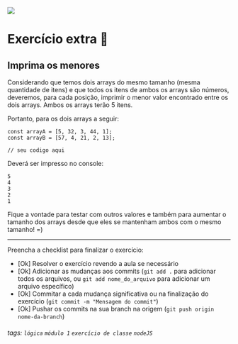 ![](https://i.imgur.com/xG74tOh.png)

# Exercício extra 🌟

## Imprima os menores

Considerando que temos dois arrays do mesmo tamanho (mesma quantidade de itens) e que todos os itens de ambos os arrays são números, deveremos, para cada posição, imprimir o menor valor encontrado entre os dois arrays.
Ambos os arrays terão 5 itens.

Portanto, para os dois arrays a seguir:
```javascript=
const arrayA = [5, 32, 3, 44, 1];
const arrayB = [57, 4, 21, 2, 13];

// seu codigo aqui
```
Deverá ser impresso no console:
```
5
4
3
2
1
```
Fique a vontade para testar com outros valores e também para aumentar o tamanho dos arrays desde que eles se mantenham ambos com o mesmo tamanho! =)


---

Preencha a checklist para finalizar o exercício:

- [Ok] Resolver o exercício revendo a aula se necessário
- [Ok] Adicionar as mudanças aos commits (`git add .` para adicionar todos os arquivos, ou `git add nome_do_arquivo` para adicionar um arquivo específico)
- [Ok] Commitar a cada mudança significativa ou na finalização do exercício (`git commit -m "Mensagem do commit"`)
- [Ok] Pushar os commits na sua branch na origem (`git push origin nome-da-branch`)


###### tags: `lógica` `módulo 1` `exercício de classe` `nodeJS`